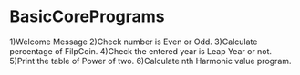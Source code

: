 # BasicCorePrograms
1)Welcome Message
2)Check number is Even or Odd.
3)Calculate percentage of FilpCoin.
4)Check the entered year is Leap Year or not.
5)Print the table of Power of two.
6)Calculate nth Harmonic value program.
